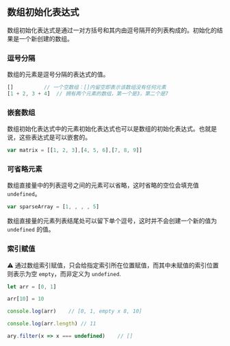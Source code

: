 ## 数组初始化表达式

数组初始化表达式是通过一对方括号和其内由逗号隔开的列表构成的。初始化的结果是一个新创建的数组。

### 逗号分隔

数组的元素是逗号分隔的表达式的值。

```js
[]			// 一个空数组：[]内留空即表示该数组没有任何元素
[1 + 2, 3 + 4]	// 拥有两个元素的数组，第一个是3，第二个是7
```

### 嵌套数组

数组初始化表达式中的元素初始化表达式也可以是数组的初始化表达式。也就是说，这些表达式是可以嵌套的。

```js
var matrix = [[1, 2, 3],[4, 5, 6],[7, 8, 9]]
```

### 可省略元素

数组直接量中的列表逗号之间的元素可以省略，这时省略的空位会填充值 `undefined`。

```js
var sparseArray = [1, , , , 5]
```

数组直接量的元素列表结尾处可以留下单个逗号，这时并不会创建一个新的值为 `undefined` 的值。

### 索引赋值

⚠️ 通过数组索引赋值，只会给指定索引所在位置赋值，而其中未赋值的索引位置则表示为空 `empty`，而非定义为 `undefined`.

```js
let arr = [0, 1]

arr[10] = 10

console.log(arr)	// [0, 1, empty x 8, 10]

console.log(arr.length)	// 11

ary.filter(x => x === undefined)	// []
```


